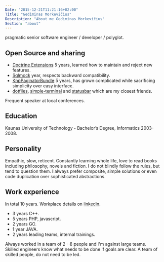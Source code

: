 ```yaml
---
Date: "2015-12-21T11:21:16+02:00"
Title: "Gediminas Morkevičius"
Description: "About me Gediminas Morkevičius"
Section: "about"
---
```


pragmatic senior software engineer / developer / polyglot.

## Open Source and sharing

- [Doctrine Extensions][doctrine_extensions] 5 years, learned how to maintain and reject new features.
- [Sqlmock][sqlmock] year, respects backward compatibility.
- [KnpPaginatorBundle][paginator_bundle] 5 years, has grown complicated while sacrificing simplicity over easy interface.
- [dotfiles][dotfiles], [simple-terminal][st] and [statusbar][statusbar] which are my closest friends.

Frequent speaker at local conferences.

## Education

Kaunas University of Technology - Bachelor’s Degree, Informatics 2003-2008.

## Personality

Empathic, slow, reticent. Constantly learning whole life, love to read books including philosophy, novels and fiction.
I do not blindly follow the rules, but tend to question them. I always prefer composite, simple solutions or
even code duplication over sophisticated abstractions.

## Work experience

In total 10 years. Workplace details on [linkedin][linkedin].

- 3 years C++.
- 5 years PHP, javascript.
- 2 years GO.
- 1 year JAVA.
- 2 years leading teams, internal trainings.

Always worked in a team of 2 - 8 people and I'm against large teams. Skilled engineers know what needs to be done if
goals are clear. A team of skilled people, do not need to be led.

[doctrine_extensions]: https://github.com/Atlantic18/DoctrineExtensions "My first big open source project."
[paginator_bundle]: https://github.com/KnpLabs/KnpPaginatorBundle "Pagination bundle for symfony framework."
[sqlmock]: https://github.com/DATA-DOG/go-sqlmock "An sql driver for functional tests."
[github]: https://github.com/l3pp4rd "My GitHub profile."
[dotfiles]: https://github.com/l3pp4rd/dotfiles.git "My dotfiles, ViM, zsh."
[st]: https://github.com/l3pp4rd/st.git "Suckless simple terminal - st."
[statusbar]: https://github.com/l3pp4rd/statusbar.git "My statusbar."
[linkedin]: http://lt.linkedin.com/in/gedmo "My linkedin profile."
